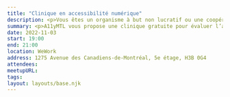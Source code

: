 ```yaml
---
title: "Clinique en accessibilité numérique"
description: <p>Vous êtes un organisme à but non lucratif ou une coopérative?</p> <p>A11yMTL vous propose une clinique gratuite pour évaluer l’accessibilité de vos contenus numériques, qu’il s’agisse d’un site web, d’un document PDF ou même d’une appli mobile!</p><p>Cette activité est offerte dans un esprit d’apprentissage mutuel, de partage et de conscientisation sur l’accessibilité numérique. Des spécialistes en accessibilité numérique seront présents pour faire une évaluation spontanée et en direct de vos contenus.</p><h2>Information pratiques</h2><ul><li><strong>Quand?&nbsp;:</strong> Le 3 novembre 2022, à 19 h</li><li><strong>Où?&nbsp;:</strong> WeWork L’Avenue, situé au 1275 Avenue des Canadiens-de-Montréal, 5e étage, H3B 0G4</li><li>Des grignotines et des rafraîchissements seront offerts.</li></ul><h2>Pour participer</h2><p>Afin de pouvoir planifier la soirée, nous invitons les organismes à but non lucratif et coopératives qui souhaitent participer à s'inscrire avec le formulaire suivant, au plus tard le 28 octobre 2022.</p><p><a href="">Formulaire d’inscription (À venir)</a></p><h2>C’est quoi l’accessibilité numérique?</h2><p>C’est une pratique sous le design inclusif qui s’assure que les contenus numériques soient accessibles pour les personnes en situation de handicap.</p><p>Comment fait-on pour rendre un contenu numérique accessible? Venez découvrir comment.</p>
summary: <p>A11yMTL vous propose une clinique gratuite pour évaluer l’accessibilité de vos contenus numériques, qu’il s’agisse d’un site web, d’un document PDF ou même d’une appli mobile!</p>
date: 2022-11-03
start: 19:00
end: 21:00
location: WeWork
address: 1275 Avenue des Canadiens-de-Montréal, 5e étage, H3B 0G4
attendees:
meetupURL:
tags:
layout: layouts/base.njk
---
```

